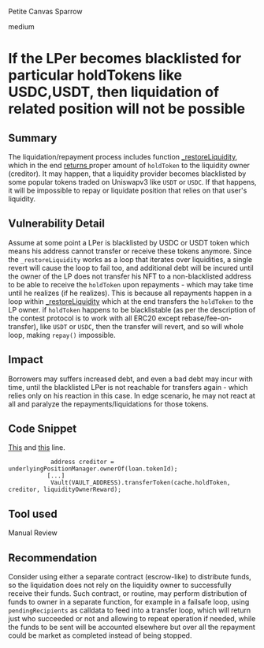 Petite Canvas Sparrow

medium

# If the LPer becomes blacklisted for particular holdTokens like USDC,USDT, then liquidation of related position will not be possible
## Summary
The liquidation/repayment process includes function [_restoreLiquidity](https://github.com/sherlock-audit/2023-10-real-wagmi/blob/main/wagmi-leverage/contracts/abstract/LiquidityManager.sol#L223), which in the end [returns ](https://github.com/sherlock-audit/2023-10-real-wagmi/blob/main/wagmi-leverage/contracts/abstract/LiquidityManager.sol#L315) proper amount of `holdToken` to the liquidity owner (creditor). It may happen, that a liquidity provider becomes blacklisted by some popular tokens traded on Uniswapv3 like `USDT` or `USDC`. If that happens, it will be impossible to repay or liquidate position that relies on that user's liquidity.


## Vulnerability Detail
Assume at some point a LPer is blacklisted by USDC or USDT token which means his address cannot transfer or receive these tokens anymore. Since the `_restoreLiquidity` works as a loop that iterates over liquidities, a single revert will cause the loop to fail too, and additional debt will be incured until the owner of the LP does not transfer his NFT to a non-blacklisted address to be able to receive the `holdToken` upon repayments - which may take time until he realizes (if he realizes). This is because all repayments happen in a loop within [_restoreLiquidity](https://github.com/sherlock-audit/2023-10-real-wagmi/blob/main/wagmi-leverage/contracts/abstract/LiquidityManager.sol#L230) which at the end transfers the `holdToken` to the LP owner. if `holdToken` happens to be blacklistable (as per the description of the contest protocol is to work with all ERC20 except rebase/fee-on-transfer), like `USDT` or `USDC`, then the transfer will revert, and so will whole loop, making `repay()` impossible. 

## Impact
Borrowers may suffers increased debt, and even a bad debt may incur with time, until the blacklisted LPer is not reachable for transfers again - which relies only on his reaction in this case. In edge scenario, he may not react at all and paralyze the repayments/liquidations for those tokens.

## Code Snippet
[This](https://github.com/sherlock-audit/2023-10-real-wagmi/blob/main/wagmi-leverage/contracts/abstract/LiquidityManager.sol#L306) and [this](https://github.com/sherlock-audit/2023-10-real-wagmi/blob/main/wagmi-leverage/contracts/abstract/LiquidityManager.sol#L315) line.
```solidity
            address creditor = underlyingPositionManager.ownerOf(loan.tokenId);
           [...]
            Vault(VAULT_ADDRESS).transferToken(cache.holdToken, creditor, liquidityOwnerReward);
```

## Tool used

Manual Review

## Recommendation
Consider using either a separate contract (escrow-like) to distribute funds, so the liquidation does not rely on the liquidity owner to successfully receive their funds. Such contract, or routine, may perform distribution of funds to owner in a separate function, for example in a failsafe loop, using `pendingRecipients` as calldata to feed into a transfer loop, which will return just who succeeded or not and allowing to repeat operation if needed, while the funds to be sent will be accounted elsewhere but over all the repayment could be market as completed instead of being stopped.

